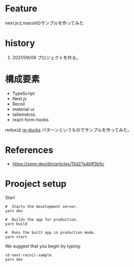 # Feature

next.jsとreacoilのサンプルを作ってみた

# history

1. 2021/09/09 プロジェクトを作る。

# 構成要素

- TypeScript
- Next.js
- Recoil
- material-ui
- tailwindcss
- react-form-hooks

reduxは [re-ducks](https://www.freecodecamp.org/news/scaling-your-redux-app-with-ducks-6115955638be/)
パターンというものでサンプルを作ってみた。

# References

- https://zenn.dev/din/articles/15d27a4bff3b5c

# Prooject setup

Start

```
#  Starts the development server.
yarn dev

#  Builds the app for production.
yarn build

#  Runs the built app in production mode.
yarn start
```

We suggest that you begin by typing:

```
cd next-recoil-sample
yarn dev
```




